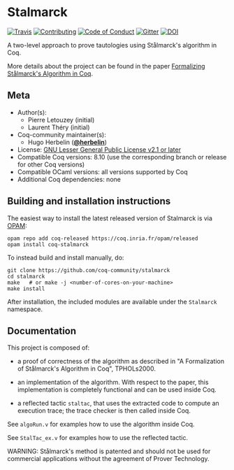 # Stalmarck

[![Travis][travis-shield]][travis-link]
[![Contributing][contributing-shield]][contributing-link]
[![Code of Conduct][conduct-shield]][conduct-link]
[![Gitter][gitter-shield]][gitter-link]
[![DOI][doi-shield]][doi-link]

[travis-shield]: https://travis-ci.com/coq-community/stalmarck.svg?branch=master
[travis-link]: https://travis-ci.com/coq-community/stalmarck/builds

[contributing-shield]: https://img.shields.io/badge/contributions-welcome-%23f7931e.svg
[contributing-link]: https://github.com/coq-community/manifesto/blob/master/CONTRIBUTING.md

[conduct-shield]: https://img.shields.io/badge/%E2%9D%A4-code%20of%20conduct-%23f15a24.svg
[conduct-link]: https://github.com/coq-community/manifesto/blob/master/CODE_OF_CONDUCT.md

[gitter-shield]: https://img.shields.io/badge/chat-on%20gitter-%23c1272d.svg
[gitter-link]: https://gitter.im/coq-community/Lobby

[doi-shield]: https://zenodo.org/badge/DOI/10.1007/3-540-44659-1_24.svg
[doi-link]: https://doi.org/10.1007/3-540-44659-1_24

A two-level approach to prove tautologies using Stålmarck's algorithm in Coq.


More details about the project can be found in the paper
[Formalizing Stålmarck's Algorithm in Coq](https://www.irif.fr/~letouzey/download/stalmarck.ps.gz).

## Meta

- Author(s):
  - Pierre Letouzey (initial)
  - Laurent Théry (initial)
- Coq-community maintainer(s):
  - Hugo Herbelin ([**@herbelin**](https://github.com/herbelin))
- License: [GNU Lesser General Public License v2.1 or later](LICENSE)
- Compatible Coq versions: 8.10 (use the corresponding branch or release for other Coq versions)
- Compatible OCaml versions: all versions supported by Coq
- Additional Coq dependencies: none

## Building and installation instructions

The easiest way to install the latest released version of Stalmarck
is via [OPAM](https://opam.ocaml.org/doc/Install.html):

```shell
opam repo add coq-released https://coq.inria.fr/opam/released
opam install coq-stalmarck
```

To instead build and install manually, do:

``` shell
git clone https://github.com/coq-community/stalmarck
cd stalmarck
make   # or make -j <number-of-cores-on-your-machine>
make install
```

After installation, the included modules are available under
the `Stalmarck` namespace.


## Documentation

This project is composed of:

- a proof of correctness of the algorithm as described in 
  "A Formalization of Stålmarck's Algorithm in Coq", TPHOLs2000.

- an implementation of the algorithm. With respect to the paper,
  this implementation is completely functional and can be used inside
  Coq.

- a reflected tactic `staltac`, that uses the extracted code to compute
  an execution trace; the trace checker is then called inside Coq.

See `algoRun.v` for examples how to use the algorithm inside Coq.

See `StalTac_ex.v` for examples how to use the reflected tactic.

WARNING: Stålmarck's method is patented and should not be used for commercial
applications without the agreement of Prover Technology.

